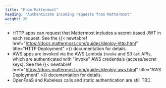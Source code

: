 ```yaml
---
title: "From Mattermost"
heading: "Authenticate incoming requests from Mattermost"
weight: 20
---
```


- HTTP apps can request that Mattermost includes a secret-based JWT in each request. See the {{< newtabref href="https://docs.mattermost.com/guides/deploy-http.html" title="HTTP Deployment" >}} documentation for details.
- AWS apps are invoked via the AWS Lambda `Invoke` and S3 `Get` APIs, which are authenticated with "invoke" AWS credentials (access/secret keys). See the {{< newtabref href="https://docs.mattermost.com/guides/deploy-aws.html" title="AWS Deployment" >}} documentation for details.
- OpenFaaS and Kubeless calls and static authentication are still TBD.
